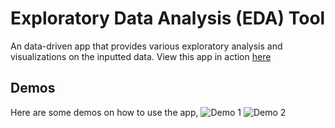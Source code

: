 # Exploratory Data Analysis (EDA) Tool
 An data-driven app that provides various exploratory analysis and visualizations on the inputted data. 
 View this app in action [here](https://eda-tool.herokuapp.com/)
 
 ## Demos
 Here are some demos on how to use the app,
 ![Demo 1](https://github.com/richardcsuwandi/eda-tool/blob/master/demos/demo1.gif?raw=true)
 ![Demo 2](https://github.com/richardcsuwandi/eda-tool/blob/master/demos/demo2.gif?raw=true)
